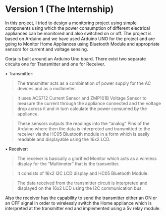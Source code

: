 # Version 1 (The Internship)

In this project, I tried to design a monitoring project using simple components using which the power consumption of different electrical appliances can be monitored and also switched on or off. The project is based on Arduino and we have used Arduino UNO for the project and are going to Monitor Home Appliances using Bluetooth Module and appropriate sensors for current and voltage sensing. 

Oorja is built around an Arduino Uno board. There exist two separate circuits one for Transmitter and one for Receiver.

• Transmitter:

> The transmitter acts as a combination of power supply for the AC devices and as a multimeter.

> It uses ACS712 Current Sensor and ZMP101B Voltage Sensor to measure the current through the appliance connected and the voltage drop across it and in turn calculate the power consumed by the appliance.

> These sensors outputs the readings into the “analog” Pins of the Arduino where then the data is interpreted and transmitted to the receiver via the HC05 Bluetooth module in a form which is easily readable and displayable using the 16x2 LCD.

• Receiver:

> The receiver is basically a glorified Monitor which acts as a wireless display for the “Multimeter” that is the transmitter.

> It consists of 16x2 I2C LCD display and HC05 Bluetooth Module.

> The data received from the transmitter circuit is interpreted and displayed on the 16x2 LCD using the I2C communication bus.


Also the receiver has the capability to send the transmitter either an ON or an OFF signal in order to wirelessly switch the Home appliance which is interpreted at the transmitter end and implemented using a 5v relay module.
